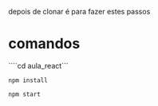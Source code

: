 depois de clonar é para fazer estes passos


# comandos 
````cd aula_react```

```npm install```

```npm start```
